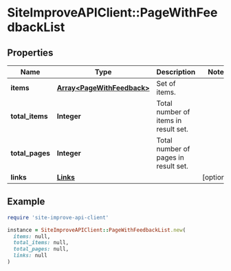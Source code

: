 # SiteImproveAPIClient::PageWithFeedbackList

## Properties

| Name | Type | Description | Notes |
| ---- | ---- | ----------- | ----- |
| **items** | [**Array&lt;PageWithFeedback&gt;**](PageWithFeedback.md) | Set of items. |  |
| **total_items** | **Integer** | Total number of items in result set. |  |
| **total_pages** | **Integer** | Total number of pages in result set. |  |
| **links** | [**Links**](Links.md) |  | [optional] |

## Example

```ruby
require 'site-improve-api-client'

instance = SiteImproveAPIClient::PageWithFeedbackList.new(
  items: null,
  total_items: null,
  total_pages: null,
  links: null
)
```

